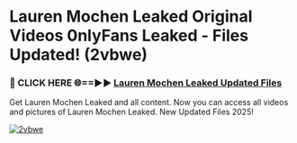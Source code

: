 # Lauren Mochen Leaked Original Videos 0nlyFans Leaked - Files Updated! (2vbwe)

<h3>🔴 CLICK HERE 🌐==►► <a href="https://tinyurl.com/ms9xzufz" rel="nofollow">Lauren Mochen Leaked Updated Files</a></h3>

Get Lauren Mochen Leaked and all content. Now you can access all videos and pictures of Lauren Mochen Leaked. New Updated Files 2025!

[![2vbwe](https://i.imgur.com/PQ7UWWw.gif)](https://tinyurl.com/ms9xzufz)
